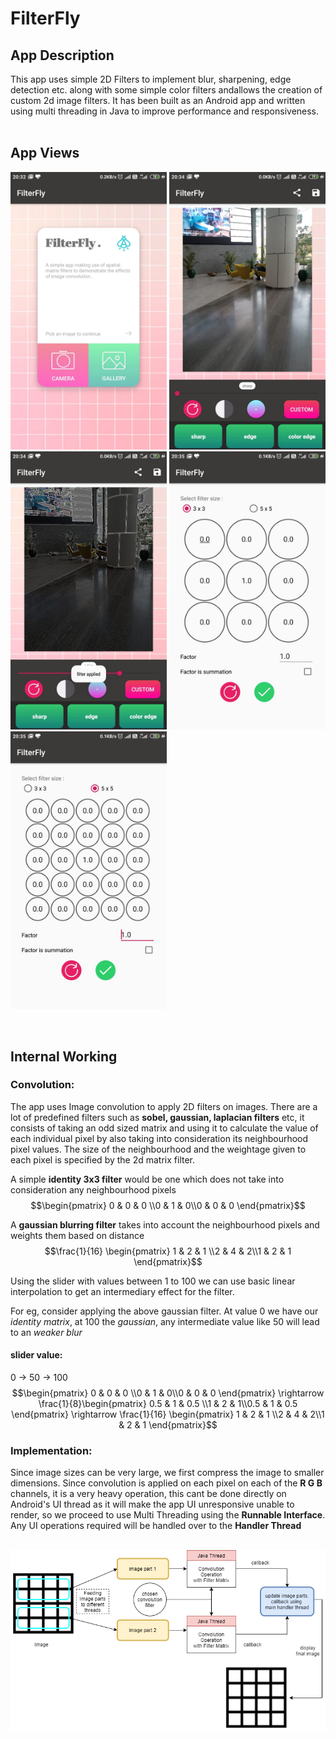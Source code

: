 # FilterFly

## App Description

This app uses simple 2D Filters to implement blur, sharpening, edge detection etc. along with some simple color filters andallows the creation of custom 2d image filters. It has been built as an Android app and written using multi threading in Java to improve performance and responsiveness.
<br><br>

## App Views

<p float="left">
  <img src="./readme_img/Screen1.jpeg" width="250" title="home screen">
  <img src="./readme_img/Screen2.jpeg" width="250" title="filter screen">
  <img src="./readme_img/Screen3.jpeg" width="250" title="filter applied">
  <img src="./readme_img/Screen4.jpeg" width="250" title="filter creation 3x3">
  <img src="./readme_img/Screen5.jpeg" width="250" title="filter creation 5x5">
</p>

<br>

## Internal Working

### Convolution: 
The app uses Image convolution to apply 2D filters on images. There are a lot of predefined filters such as **sobel, gaussian, laplacian filters** etc, it consists of taking an odd sized matrix and using it to calculate the value of each individual pixel by also taking into consideration its neighbourhood pixel values. The size of the neighbourhood and the weightage given to each pixel is specified by the 2d matrix filter.

A simple **identity 3x3 filter** would be one which does not take into consideration any neighbourhood pixels
$$\begin{pmatrix} 0 & 0 & 0 \\0 & 1 & 0\\0 & 0 & 0 \end{pmatrix}$$

A **gaussian blurring filter** takes into account the neighbourhood pixels and weights them based on distance
$$\frac{1}{16} \begin{pmatrix} 1 & 2 & 1 \\2 & 4 & 2\\1 & 2 & 1 \end{pmatrix}$$

Using the slider with values between 1 to 100 we can use basic linear interpolation to get an intermediary effect for the filter.

For eg, consider applying the above gaussian filter. At value 0 we have our *identity matrix*, at 100 the *gaussian*, any intermediate value like 50 will lead to an *weaker blur*

#### slider value:
0 -> 50 -> 100
$$\begin{pmatrix} 0 & 0 & 0 \\0 & 1 & 0\\0 & 0 & 0 \end{pmatrix} \rightarrow \frac{1}{8}\begin{pmatrix} 0.5 & 1 & 0.5 \\1 & 2 & 1\\0.5 & 1 & 0.5 \end{pmatrix} \rightarrow \frac{1}{16} \begin{pmatrix} 1 & 2 & 1 \\2 & 4 & 2\\1 & 2 & 1 \end{pmatrix}$$





### Implementation: 

Since image sizes can be very large, we first compress the image to smaller dimensions. Since convolution is applied on each pixel on each of the **R G B** channels, it is a very heavy operation, this cant be done directly on Android's UI thread as it will make the app UI unresponsive unable to render, so we proceed to use Multi Threading using the **Runnable Interface**. Any UI operations required will be handled over to the **Handler Thread**
<br><br>

<img src="./readme_img/filter_process.png">